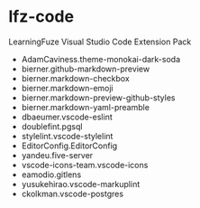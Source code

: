 # lfz-code

LearningFuze Visual Studio Code Extension Pack

- AdamCaviness.theme-monokai-dark-soda
- bierner.github-markdown-preview
- bierner.markdown-checkbox
- bierner.markdown-emoji
- bierner.markdown-preview-github-styles
- bierner.markdown-yaml-preamble
- dbaeumer.vscode-eslint
- doublefint.pgsql
- stylelint.vscode-stylelint
- EditorConfig.EditorConfig
- yandeu.five-server
- vscode-icons-team.vscode-icons
- eamodio.gitlens
- yusukehirao.vscode-markuplint
- ckolkman.vscode-postgres
